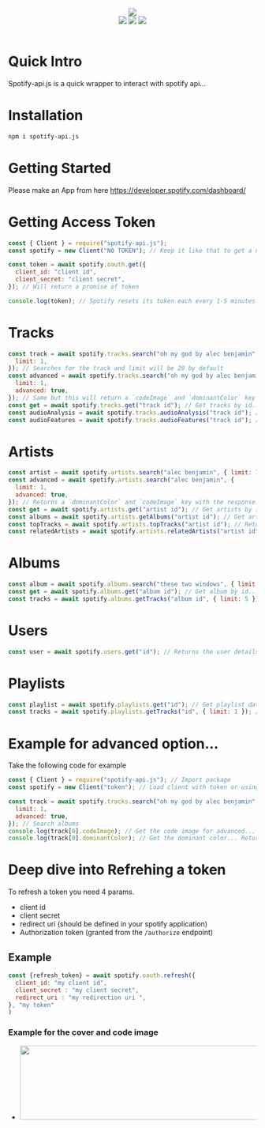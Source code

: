 <div align="center">
  <img src="https://media.discordapp.net/attachments/736466510888960020/760853915876327464/Sa.png?width=718&height=275"><br>
  <div>
    <a href="https://spotify-apijs.netlify.app/#/"><img src="https://img.shields.io/badge/READ-DOCS-orange?style=for-the-badge"></a>
    <a href="https://github.com/spotify-api/spotify-api.js/"><img src="https://img.shields.io/github/repo-size/spotify-api/spotify-api.js?label=Size&style=for-the-badge"></a>
    <a href="https://www.npmjs.com/package/spotify-api.js"><img src="https://img.shields.io/npm/v/spotify-api.js?label=Version&style=for-the-badge"></a>
  </div><br>
</div>

# Quick Intro

Spotify-api.js is a quick wrapper to interact with spotify api...

# Installation

```bash
npm i spotify-api.js
```

# Getting Started

Please make an App from here https://developer.spotify.com/dashboard/

# Getting Access Token

```js
const { Client } = require("spotify-api.js");
const spotify = new Client("NO TOKEN"); // Keep it like that to get a new token...

const token = await spotify.oauth.get({
  client_id: "client id",
  client_secret: "client secret",
}); // Will return a promise of token 

console.log(token); // Spotify resets its token each every 1-5 minutes to prevent api spam!
```

# Tracks

```js
const track = await spotify.tracks.search("oh my god by alec benjamin", {
  limit: 1,
}); // Searches for the track and limit will be 20 by default
const advanced = await spotify.tracks.search("oh my god by alec benjamin", {
  limit: 1,
  advanced: true,
}); // Same but this will return a `codeImage` and `dominantColor` key with it!
const get = await spotify.tracks.get("track id"); // Get tracks by id...
const audioAnalysis = await spotify.tracks.audioAnalysis("track id"); // Get audio analysis of the track
const audioFeatures = await spotify.tracks.audioFeatures("track id"); // Get audio features of the track
```

# Artists

```js
const artist = await spotify.artists.search("alec benjamin", { limit: 1 }); // Searches for the artist with a default limit as 1...
const advanced = await spotify.artists.search("alec benjamin", {
  limit: 1,
  advanced: true,
}); // Returns a `dominantColor` and `codeImage` key with the response../
const get = await spotify.artists.get("artist id"); // Get artists by id. Has advanced option too...
const albums = await spotify.artists.getAlbums("artist id"); // Get artist albums by id. Has advanced and limit option too...
const topTracks = await spotify.artists.topTracks("artist id"); // Returns top tracks of the artist. Has advanced and limit option too...
const relatedArtists = await spotify.artists.relatedArtists("artist id"); // Returns related artists. Has advanced and limit option too...
```

# Albums

```js
const album = await spotify.albums.search("these two windows", { limit: 1 }); // Searches for an album. Has advanced option too...
const get = await spotify.albums.get("album id"); // Get album by id...
const tracks = await spotify.albums.getTracks("album id", { limit: 5 }); // Get all tracks of an album. Has advanced option too...
```

# Users

```js
const user = await spotify.users.get("id"); // Returns the user details by id...
```

# Playlists

```js
const playlist = await spotify.playlists.get("id"); // Get playlist data by id
const tracks = await spotify.playlists.getTracks("id", { limit: 1 }); // Get all tracks in an album by id. Has advanced option too...
```

# Example for advanced option...

Take the following code for example

```js
const { Client } = require("spotify-api.js"); // Import package
const spotify = new Client("token"); // Load client with token or using oauth

const track = await spotify.tracks.search("oh my god by alec benjamin", {
  limit: 1,
  advanced: true,
}); // Search albums
console.log(track[0].codeImage); // Get the code image for advanced...
console.log(track[0].dominantColor); // Get the dominant color... Returns { hex: string, rgb: [r, g, b, a] }
```

# Deep dive into Refrehing a token

To refresh a token you need 4 params.

- client id
- client secret
- redirect uri (should be defined in your spotify application)
- Authorization token (granted from the `/authorize` endpoint)

## Example

```js
const {refresh_token} = await spotify.oauth.refresh({
  client_id: "my client id",
  client_secret : "my client secret",
  redirect_uri : "my redirection uri ",
}, "my token"
)
```

### Example for the cover and code image

- <img src = "https://scannables.scdn.co/uri/plain/jpeg/786a95/white/1080/spotify:track:44I5NYJ7CGEcaLOuG2zJsU" width = '600' height = "150"></img>
```
